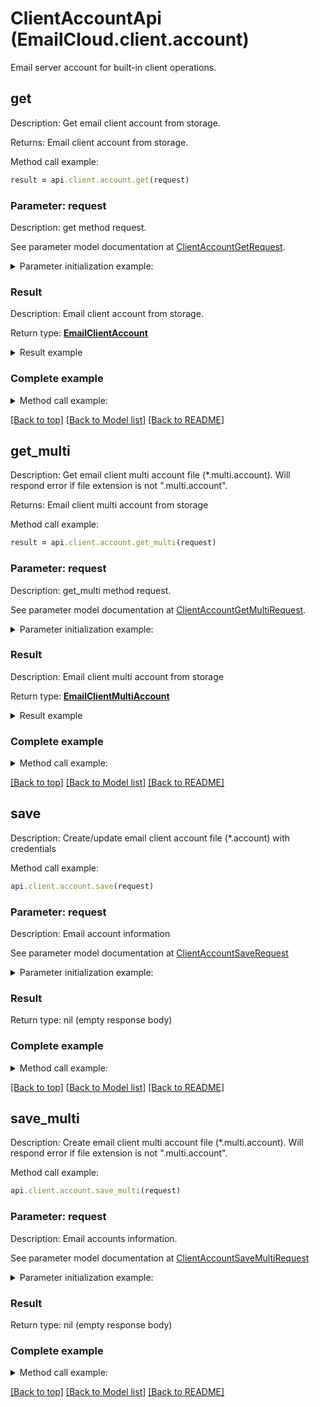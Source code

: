 # ClientAccountApi (EmailCloud.client.account)

Email server account for built-in client operations.

<a name="get"></a>
## get

Description: Get email client account from storage.             

Returns: Email client account from storage.

Method call example:
```ruby
result = api.client.account.get(request)
```

### Parameter: request

Description: get method request.

See parameter model documentation at [ClientAccountGetRequest](ClientAccountGetRequest.md).

<details>
    <summary>Parameter initialization example:</summary>
    
```ruby
request = ClientAccountGetRequest.new(
    file_name: 'email.account',
    folder: 'email/account/location/on/storage',
    storage: 'First Storage')
```

</details>

### Result

Description: Email client account from storage.

Return type: [**EmailClientAccount**](EmailClientAccount.md)

<details>
    <summary>Result example</summary>

```ruby
result = EmailClientAccount.new(
  host: 'smtp.example.com',
  port: 465,
  security_options: 'SSLAuto',
  protocol_type: 'SMTP',
  credentials: EmailClientAccountOauthCredentials.new(
    client_id: 'clientId',
    client_secret: 'clientSecret',
    refresh_token: 'refreshToken',
    login: 'example@example.com'))
```
</details>

### Complete example

<details>
    <summary>Method call example:</summary>

```ruby
api = EmailCloud(app_key, app_sid)

// Prepare parameters:
request = ClientAccountGetRequest.new(
    file_name: 'email.account',
    folder: 'email/account/location/on/storage',
    storage: 'First Storage')

// Call method:
result = api.client.account.get(request)

// Result example:
result = EmailClientAccount.new(
  host: 'smtp.example.com',
  port: 465,
  security_options: 'SSLAuto',
  protocol_type: 'SMTP',
  credentials: EmailClientAccountOauthCredentials.new(
    client_id: 'clientId',
    client_secret: 'clientSecret',
    refresh_token: 'refreshToken',
    login: 'example@example.com'))
```

</details>

[[Back to top]](#) [[Back to Model list]](Models.md) [[Back to README]](README.md)
<a name="get_multi"></a>
## get_multi

Description: Get email client multi account file (*.multi.account). Will respond error if file extension is not \".multi.account\".             

Returns: Email client multi account from storage

Method call example:
```ruby
result = api.client.account.get_multi(request)
```

### Parameter: request

Description: get_multi method request.

See parameter model documentation at [ClientAccountGetMultiRequest](ClientAccountGetMultiRequest.md).

<details>
    <summary>Parameter initialization example:</summary>
    
```ruby
request = ClientAccountGetMultiRequest.new(
    file_name: 'email.multi.account',
    folder: 'email/account/location/on/storage',
    storage: 'First Storage')
```

</details>

### Result

Description: Email client multi account from storage

Return type: [**EmailClientMultiAccount**](EmailClientMultiAccount.md)

<details>
    <summary>Result example</summary>

```ruby
result = EmailClientMultiAccount.new(
  receive_accounts: [
    EmailClientAccount.new(
      host: 'imap.gmail.com',
      port: 993,
      security_options: 'SSLAuto',
      credentials: EmailClientAccountPasswordCredentials.new(
        password: 'password',
        login: 'example@gmail.com')),
    EmailClientAccount.new(
      host: 'exchange@outlook.com',
      port: 443,
      protocol_type: 'EWS',
      credentials: EmailClientAccountOauthCredentials.new(
        client_id: 'clientId',
        client_secret: 'clientSecret',
        refresh_token: 'refreshToken',
        login: 'example@outlook.com'))],
  send_account: EmailClientAccount.new(
    host: 'smtp.gmail.com',
    port: 465,
    security_options: 'SSLAuto',
    protocol_type: 'SMTP',
    credentials: EmailClientAccountPasswordCredentials.new(
      password: 'password',
      login: 'example@gmail.com')))
```
</details>

### Complete example

<details>
    <summary>Method call example:</summary>

```ruby
api = EmailCloud(app_key, app_sid)

// Prepare parameters:
request = ClientAccountGetMultiRequest.new(
    file_name: 'email.multi.account',
    folder: 'email/account/location/on/storage',
    storage: 'First Storage')

// Call method:
result = api.client.account.get_multi(request)

// Result example:
result = EmailClientMultiAccount.new(
  receive_accounts: [
    EmailClientAccount.new(
      host: 'imap.gmail.com',
      port: 993,
      security_options: 'SSLAuto',
      credentials: EmailClientAccountPasswordCredentials.new(
        password: 'password',
        login: 'example@gmail.com')),
    EmailClientAccount.new(
      host: 'exchange@outlook.com',
      port: 443,
      protocol_type: 'EWS',
      credentials: EmailClientAccountOauthCredentials.new(
        client_id: 'clientId',
        client_secret: 'clientSecret',
        refresh_token: 'refreshToken',
        login: 'example@outlook.com'))],
  send_account: EmailClientAccount.new(
    host: 'smtp.gmail.com',
    port: 465,
    security_options: 'SSLAuto',
    protocol_type: 'SMTP',
    credentials: EmailClientAccountPasswordCredentials.new(
      password: 'password',
      login: 'example@gmail.com')))
```

</details>

[[Back to top]](#) [[Back to Model list]](Models.md) [[Back to README]](README.md)
<a name="save"></a>
## save

Description: Create/update email client account file (*.account) with credentials             

Method call example:
```ruby
api.client.account.save(request)
```

### Parameter: request

Description: Email account information

See parameter model documentation at [ClientAccountSaveRequest](ClientAccountSaveRequest.md)

<details>
    <summary>Parameter initialization example:</summary>
    
```ruby
request = ClientAccountSaveRequest.new(
  storage_file: StorageFileLocation.new(
    file_name: 'email.account',
    storage: 'First Storage',
    folder_path: 'file/location/folder/on/storage'),
  value: EmailClientAccount.new(
    host: 'smtp.example.com',
    port: 465,
    security_options: 'SSLAuto',
    protocol_type: 'SMTP',
    credentials: EmailClientAccountOauthCredentials.new(
      client_id: 'clientId',
      client_secret: 'clientSecret',
      refresh_token: 'refreshToken',
      login: 'example@example.com')))
```

</details>

### Result

Return type: nil (empty response body)

### Complete example

<details>
    <summary>Method call example:</summary>

```ruby
api = EmailCloud(app_key, app_sid)

// Prepare parameters:
request = ClientAccountSaveRequest.new(
  storage_file: StorageFileLocation.new(
    file_name: 'email.account',
    storage: 'First Storage',
    folder_path: 'file/location/folder/on/storage'),
  value: EmailClientAccount.new(
    host: 'smtp.example.com',
    port: 465,
    security_options: 'SSLAuto',
    protocol_type: 'SMTP',
    credentials: EmailClientAccountOauthCredentials.new(
      client_id: 'clientId',
      client_secret: 'clientSecret',
      refresh_token: 'refreshToken',
      login: 'example@example.com')))

// Call method:
api.client.account.save(request)
```

</details>

[[Back to top]](#) [[Back to Model list]](Models.md) [[Back to README]](README.md)
<a name="save_multi"></a>
## save_multi

Description: Create email client multi account file (*.multi.account). Will respond error if file extension is not \".multi.account\".             

Method call example:
```ruby
api.client.account.save_multi(request)
```

### Parameter: request

Description: Email accounts information.

See parameter model documentation at [ClientAccountSaveMultiRequest](ClientAccountSaveMultiRequest.md)

<details>
    <summary>Parameter initialization example:</summary>
    
```ruby
request = ClientAccountSaveMultiRequest.new(
  storage_file: StorageFileLocation.new(
    file_name: 'email.multi.account',
    storage: 'First Storage',
    folder_path: 'file/location/folder/on/storage'),
  value: EmailClientMultiAccount.new(
    receive_accounts: [
      EmailClientAccount.new(
        host: 'imap.gmail.com',
        port: 993,
        security_options: 'SSLAuto',
        credentials: EmailClientAccountPasswordCredentials.new(
          password: 'password',
          login: 'example@gmail.com')),
      EmailClientAccount.new(
        host: 'exchange@outlook.com',
        port: 443,
        protocol_type: 'EWS',
        credentials: EmailClientAccountOauthCredentials.new(
          client_id: 'clientId',
          client_secret: 'clientSecret',
          refresh_token: 'refreshToken',
          login: 'example@outlook.com'))],
    send_account: EmailClientAccount.new(
      host: 'smtp.gmail.com',
      port: 465,
      security_options: 'SSLAuto',
      protocol_type: 'SMTP',
      credentials: EmailClientAccountPasswordCredentials.new(
        password: 'password',
        login: 'example@gmail.com'))))
```

</details>

### Result

Return type: nil (empty response body)

### Complete example

<details>
    <summary>Method call example:</summary>

```ruby
api = EmailCloud(app_key, app_sid)

// Prepare parameters:
request = ClientAccountSaveMultiRequest.new(
  storage_file: StorageFileLocation.new(
    file_name: 'email.multi.account',
    storage: 'First Storage',
    folder_path: 'file/location/folder/on/storage'),
  value: EmailClientMultiAccount.new(
    receive_accounts: [
      EmailClientAccount.new(
        host: 'imap.gmail.com',
        port: 993,
        security_options: 'SSLAuto',
        credentials: EmailClientAccountPasswordCredentials.new(
          password: 'password',
          login: 'example@gmail.com')),
      EmailClientAccount.new(
        host: 'exchange@outlook.com',
        port: 443,
        protocol_type: 'EWS',
        credentials: EmailClientAccountOauthCredentials.new(
          client_id: 'clientId',
          client_secret: 'clientSecret',
          refresh_token: 'refreshToken',
          login: 'example@outlook.com'))],
    send_account: EmailClientAccount.new(
      host: 'smtp.gmail.com',
      port: 465,
      security_options: 'SSLAuto',
      protocol_type: 'SMTP',
      credentials: EmailClientAccountPasswordCredentials.new(
        password: 'password',
        login: 'example@gmail.com'))))

// Call method:
api.client.account.save_multi(request)
```

</details>

[[Back to top]](#) [[Back to Model list]](Models.md) [[Back to README]](README.md)

